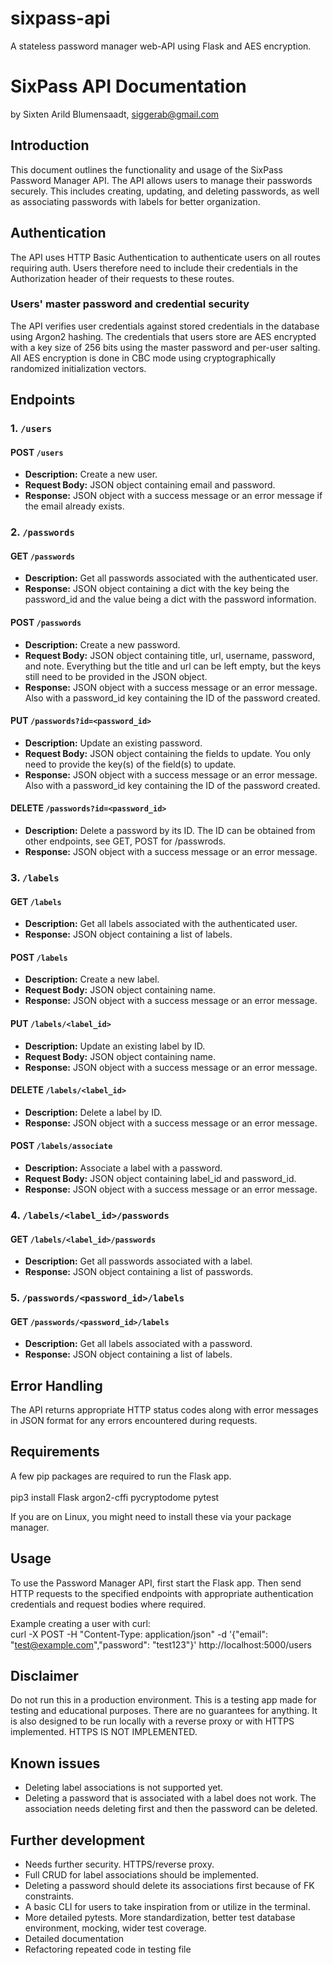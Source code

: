 # sixpass-api
A stateless password manager web-API using Flask and AES encryption.

# SixPass API Documentation
by Sixten Arild Blumensaadt, siggerab@gmail.com
## Introduction

This document outlines the functionality and usage of the SixPass Password Manager API. The API allows users to manage their passwords securely. This includes creating, updating, and deleting passwords, as well as associating passwords with labels for better organization.

## Authentication
The API uses HTTP Basic Authentication to authenticate users on all routes requiring auth. Users therefore need to include their credentials in the Authorization header of their requests to these routes.

### Users' master password and credential security

The API verifies user credentials against stored credentials in the database using Argon2 hashing. The credentials that users store are AES encrypted with a key size of 256 bits using the master password and per-user salting. All AES encryption is done in CBC mode using cryptographically randomized initialization vectors.

## Endpoints

### 1. `/users`

#### POST `/users`

- **Description:** Create a new user.
- **Request Body:** JSON object containing email and password.
- **Response:** JSON object with a success message or an error message if the email already exists.

### 2. `/passwords`

#### GET `/passwords`

- **Description:** Get all passwords associated with the authenticated user.
- **Response:** JSON object containing a dict with the key being the password_id and the value being a dict with the password information.

#### POST `/passwords`

- **Description:** Create a new password.
- **Request Body:** JSON object containing title, url, username, password, and note. Everything but the title and url can be left empty, but the keys still need to be provided in the JSON object.
- **Response:** JSON object with a success message or an error message. Also with a password_id key containing the ID of the password created.

#### PUT `/passwords?id=<password_id>`

- **Description:** Update an existing password.
- **Request Body:** JSON object containing the fields to update. You only need to provide the key(s) of the field(s) to update.
- **Response:** JSON object with a success message or an error message. Also with a password_id key containing the ID of the password created.

#### DELETE `/passwords?id=<password_id>`

- **Description:** Delete a password by its ID. The ID can be obtained from other endpoints, see GET, POST for /passwrods.
- **Response:** JSON object with a success message or an error message.

### 3. `/labels`

#### GET `/labels`

- **Description:** Get all labels associated with the authenticated user.
- **Response:** JSON object containing a list of labels.

#### POST `/labels`

- **Description:** Create a new label.
- **Request Body:** JSON object containing name.
- **Response:** JSON object with a success message or an error message.

#### PUT `/labels/<label_id>`

- **Description:** Update an existing label by ID.
- **Request Body:** JSON object containing name.
- **Response:** JSON object with a success message or an error message.

#### DELETE `/labels/<label_id>`

- **Description:** Delete a label by ID.
- **Response:** JSON object with a success message or an error message.

#### POST `/labels/associate`

- **Description:** Associate a label with a password.
- **Request Body:** JSON object containing label_id and password_id.
- **Response:** JSON object with a success message or an error message.

### 4. `/labels/<label_id>/passwords`

#### GET `/labels/<label_id>/passwords`

- **Description:** Get all passwords associated with a label.
- **Response:** JSON object containing a list of passwords.

### 5. `/passwords/<password_id>/labels`

#### GET `/passwords/<password_id>/labels`

- **Description:** Get all labels associated with a password.
- **Response:** JSON object containing a list of labels.

## Error Handling

The API returns appropriate HTTP status codes along with error messages in JSON format for any errors encountered during requests.

## Requirements
A few pip packages are required to run the Flask app.\
\
pip3 install Flask argon2-cffi pycryptodome pytest

If you are on Linux, you might need to install these via your package manager.

## Usage

To use the Password Manager API, first start the Flask app. Then send HTTP requests to the specified endpoints with appropriate authentication credentials and request bodies where required.

Example creating a user with curl:\
curl -X POST -H "Content-Type: application/json" -d '{"email": "test@example.com","password": "test123"}' http://localhost:5000/users

## Disclaimer
Do not run this in a production environment. This is a testing app made for testing and educational purposes. There are no guarantees for anything. It is also designed to be run locally with a reverse proxy or with HTTPS implemented. HTTPS IS NOT IMPLEMENTED.

## Known issues
- Deleting label associations is not supported yet.
- Deleting a password that is associated with a label does not work. The association needs deleting first and then the password can be deleted.

## Further development
- Needs further security. HTTPS/reverse proxy.
- Full CRUD for label associations should be implemented.
- Deleting a password should delete its associations first because of FK constraints.
- A basic CLI for users to take inspiration from or utilize in the terminal.
- More detailed pytests. More standardization, better test database environment, mocking, wider test coverage.
- Detailed documentation
- Refactoring repeated code in testing file
